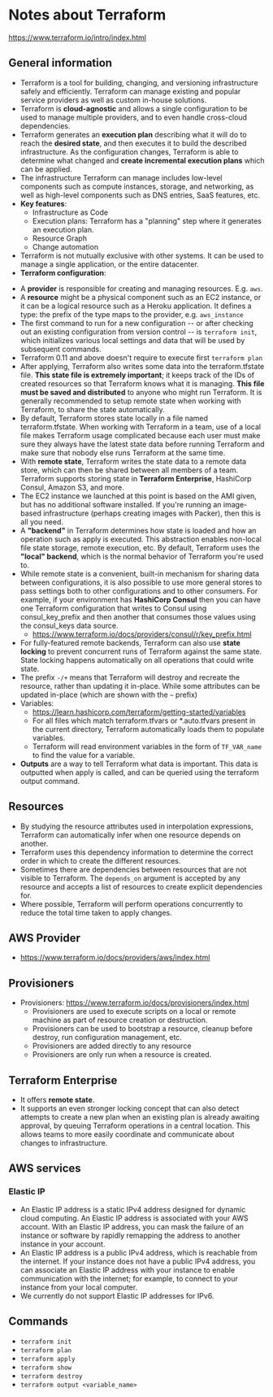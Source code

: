 # Notes about Terraform
https://www.terraform.io/intro/index.html

## General information
* Terraform is a tool for building, changing, and versioning infrastructure safely and efficiently. Terraform can manage existing and popular service providers as well as custom in-house solutions.
* Terraform is **cloud-agnostic** and allows a single configuration to be used to manage multiple providers, and to even handle cross-cloud dependencies. 
* Terraform generates an **execution plan** describing what it will do to reach the **desired state**, and then executes it to build the described infrastructure. As the configuration changes, Terraform is able to determine what changed and **create incremental execution plans** which can be applied.
* The infrastructure Terraform can manage includes low-level components such as compute instances, storage, and networking, as well as high-level components such as DNS entries, SaaS features, etc.
* **Key features**:
  - Infrastructure as Code
  - Execution plans: Terraform has a "planning" step where it generates an execution plan. 
  - Resource Graph
  - Change automation
* Terraform is not mutually exclusive with other systems. It can be used to manage a single application, or the entire datacenter.
*  **Terraform configuration**:
  - A **provider** is responsible for creating and managing resources. E.g. `aws`.
  - A **resource** might be a physical component such as an EC2 instance, or it can be a logical resource such as a Heroku application. It defines a type: the prefix of the type maps to the provider, e.g. `aws_instance`
  - The first command to run for a new configuration -- or after checking out an existing configuration from version control -- is `terraform init`, which initializes various local settings and data that will be used by subsequent commands.
- Terraform 0.11 and above doesn't require to execute first `terraform plan`
- After applying, Terraform also writes some data into the terraform.tfstate file. **This state file is extremely important**; it keeps track of the IDs of created resources so that Terraform knows what it is managing. **This file must be saved and distributed** to anyone who might run Terraform. It is generally recommended to setup remote state when working with Terraform, to share the state automatically.
- By default, Terraform stores state locally in a file named terraform.tfstate. When working with Terraform in a team, use of a local file makes Terraform usage complicated because each user must make sure they always have the latest state data before running Terraform and make sure that nobody else runs Terraform at the same time.
- With **remote state**, Terraform writes the state data to a remote data store, which can then be shared between all members of a team. Terraform supports storing state in **Terraform Enterprise**, HashiCorp Consul, Amazon S3, and more.
- The EC2 instance we launched at this point is based on the AMI given, but has no additional software installed. If you're running an image-based infrastructure (perhaps creating images with Packer), then this is all you need.
- A **"backend"** in Terraform determines how state is loaded and how an operation such as apply is executed. This abstraction enables non-local file state storage, remote execution, etc. By default, Terraform uses the **"local" backend**, which is the normal behavior of Terraform you're used to. 
- While remote state is a convenient, built-in mechanism for sharing data between configurations, it is also possible to use more general stores to pass settings both to other configurations and to other consumers. For example, if your environment has **HashiCorp Consul** then you can have one Terraform configuration that writes to Consul using consul_key_prefix and then another that consumes those values using the consul_keys data source.
  - https://www.terraform.io/docs/providers/consul/r/key_prefix.html
- For fully-featured remote backends, Terraform can also use **state locking** to prevent concurrent runs of Terraform against the same state. State locking happens automatically on all operations that could write state.
- The prefix `-/+` means that Terraform will destroy and recreate the resource, rather than updating it in-place. While some attributes can be updated in-place (which are shown with the `~` prefix)
- Variables: 
  - https://learn.hashicorp.com/terraform/getting-started/variables
  - For all files which match terraform.tfvars or *.auto.tfvars present in the current directory, Terraform automatically loads them to populate variables. 
  - Terraform will read environment variables in the form of `TF_VAR_name` to find the value for a variable. 
- **Outputs** are a way to tell Terraform what data is important. This data is outputted when apply 
is called, and can be queried using the terraform output command.


## Resources
* By studying the resource attributes used in interpolation expressions, Terraform can 
automatically infer when one resource depends on another. 
* Terraform uses this dependency information to determine the correct order in which to create the
 different resources.
* Sometimes there are dependencies between resources that are not visible to Terraform. The `depends_on` argument is accepted by any resource and accepts a list of resources to create explicit dependencies for.
* Where possible, Terraform will perform operations concurrently to reduce the total time taken to apply changes.


## AWS Provider
* https://www.terraform.io/docs/providers/aws/index.html


## Provisioners
- Provisioners: https://www.terraform.io/docs/provisioners/index.html
  - Provisioners are used to execute scripts on a local or remote machine as part of resource creation or destruction. 
  - Provisioners can be used to bootstrap a resource, cleanup before destroy, run configuration 
  management, etc.
  - Provisioners are added directly to any resource
  - Provisioners are only run when a resource is created. 
  

## Terraform Enterprise
* It offers **remote state**.
* It supports an even stronger locking concept that can also detect attempts to create a new plan when an existing plan is already awaiting approval, by queuing Terraform operations in a central location. This allows teams to more easily coordinate and communicate about changes to infrastructure.


## AWS services
### Elastic IP
* An Elastic IP address is a static IPv4 address designed for dynamic cloud computing. An Elastic 
IP address is associated with your AWS account. With an Elastic IP address, you can mask the failure of an instance or software by rapidly remapping the address to another instance in your account.
* An Elastic IP address is a public IPv4 address, which is reachable from the internet. If your instance does not have a public IPv4 address, you can associate an Elastic IP address with your instance to enable communication with the internet; for example, to connect to your instance from your local computer.
* We currently do not support Elastic IP addresses for IPv6.


## Commands
* `terraform init`
* `terraform plan`
* `terraform apply`
* `terraform show`
* `terraform destroy`
* `terraform output <variable_name>`
